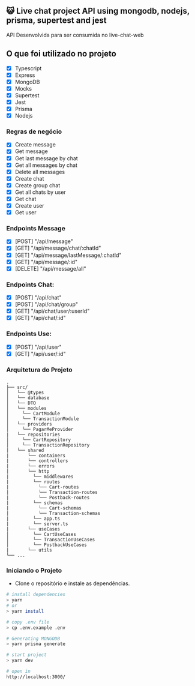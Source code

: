 ## 😺 Live chat project API using mongodb, nodejs, prisma, supertest and jest

API Desenvolvida para ser consumida no live-chat-web

## O que foi utilizado no projeto

- [x] Typescript
- [x] Express
- [x] MongoDB
- [x] Mocks
- [x] Supertest
- [x] Jest
- [x] Prisma
- [x] Nodejs

### Regras de negócio

- [x] Create message
- [x] Get message
- [x] Get last message by chat
- [x] Get all messages by chat
- [x] Delete all messages
- [x] Create chat
- [x] Create group chat
- [x] Get all chats by user
- [x] Get chat
- [x] Create user
- [x] Get user

### Endpoints Message

- [x] [POST] "/api/message"
- [x] [GET] "/api/message/chat/:chatId"
- [x] [GET] "/api/message/lastMessage/:chatId"
- [x] [GET] "/api/message/:id"
- [x] [DELETE] "/api/message/all"

### Endpoints Chat:

- [x] [POST] "/api/chat"
- [x] [POST] "/api/chat/group"
- [x] [GET] "/api/chat/user/:userId"
- [x] [GET] "/api/chat/:id"

### Endpoints Use:

- [x] [POST] "/api/user"
- [x] [GET] "/api/user/:id"

### Arquitetura do Projeto

```
.
├── src/
│   └── @types
│   └── database
│   └── DTO
│   └── modules
│     └── CartModule
│     └── TransactionModule
│   └── providers
│     └── PagarMeProvider
|   └── repositories
│     └── CartRepository
│     └── TransactionRepository
|   └── shared
|       └── containers
|       └── controllers
|       └── errors
|       └── http
|         └── middlewares
|         └── routes
|           └── Cart-routes
|           └── Transaction-routes
|           └── Postback-routes
|         └── schemas
|           └── Cart-schemas
|           └── Transaction-schemas
|         └── app.ts
|         └── server.ts
|       └── useCases
│         └── CartUseCases
│         └── TransactionUseCases
│         └── PostbackUseCases
|       └── utils
└── ...
```

### Iniciando o Projeto

- Clone o repositório e instale as dependências.
```sh
# install dependencies
> yarn
# or
> yarn install

# copy .env file
> cp .env.example .env

# Generating MONGODB
> yarn prisma generate

# start project
> yarn dev

# open in
http://localhost:3000/
```
